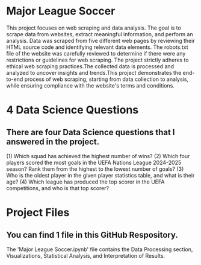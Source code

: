 # Major League Soccer 
This project focuses on web scraping and data analysis. The goal is to scrape data from websites, extract meaningful information, and perform an analysis. Data was scraped from five different web pages by reviewing their HTML source code and identifying relevant data elements. The robots.txt file of the website was carefully reviewed to determine if there were any restrictions or guidelines for web scraping. The project strictly adheres to ethical web scraping practices.The collected data is processed and analyzed to uncover insights and trends.This project demonstrates the end-to-end process of web scraping, starting from data collection to analysis, while ensuring compliance with the website's terms and conditions.
# 4 Data Science Questions
## There are four Data Science questions that I answered in the project.
(1) Which squad has achieved the highest number of wins?
(2) Which four players scored the most goals in the UEFA Nations League 2024-2025 season? Rank them from the highest to the lowest number of goals?
(3) Who is the oldest player in the given player statistics table, and what is their age?
(4) Which league has produced the top scorer in the UEFA competitions, and who is that top scorer?
# Project Files
## You can find 1 file in this GitHub Respository.
The 'Major League Soccer.ipynb' file contains the Data Processing section, Visualizations, Statistical Analysis, and Interpretation of Results.

